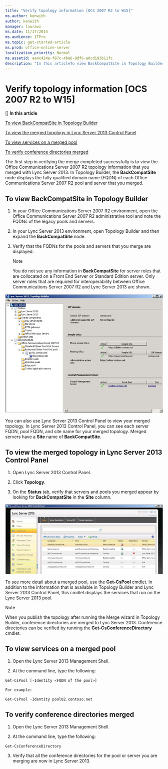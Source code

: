 ```yaml
---
title: "Verify topology information [OCS 2007 R2 to W15]"
ms.author: kenwith
author: kenwith
manager: laurawi
ms.date: 11/17/2014
ms.audience: ITPro
ms.topic: get-started-article
ms.prod: office-online-server
localization_priority: Normal
ms.assetid: aa4c424e-f87c-4be6-8df6-a0cd193b11fc
description: "In this articleTo view BackCompatSite in Topology BuilderTo view the merged topology in Lync Server 2013 Control PanelTo view services on a merged poolTo verify conference directories merged"
---
```


# Verify topology information [OCS 2007 R2 to W15]
[]
 **In this article**
  
[To view BackCompatSite in Topology Builder](#sectionSection0)
  
[To view the merged topology in Lync Server 2013 Control Panel](#sectionSection1)
  
[To view services on a merged pool](#sectionSection2)
  
[To verify conference directories merged](#sectionSection3)
  
The first step in verifying the merge completed successfully is to view the Office Communications Server 2007 R2 topology information that you merged with Lync Server 2013. In Topology Builder, the **BackCompatSite** node displays the fully qualified domain name (FQDN) of each Office Communications Server 2007 R2 pool and server that you merged. 
  
## To view BackCompatSite in Topology Builder
<a name="sectionSection0"> </a>

1. In your Office Communications Server 2007 R2 environment, open the Office Communications Server 2007 R2 administrative tool and note the FQDNs of the legacy pools and servers.
    
2. In your Lync Server 2013 environment, open Topology Builder and then expand the **BackCompatSite** node. 
    
3. Verify that the FQDNs for the pools and servers that you merge are displayed.
    
    > [!NOTE]
    > You do not see any information in **BackCompatSite** for server roles that are collocated on a Front End Server or Standard Edition server. Only server roles that are required for interoperability between Office Communications Server 2007 R2 and Lync Server 2013 are shown. 
  
![Topology Builder BackCompatSite dialog box](media/migration_ocs_topo_backcompat.JPG)
  
You can also use Lync Server 2013 Control Panel to view your merged topology. In Lync Server 2013 Control Panel, you can see each server FQDN, pool FQDN, and site name for your merged topology. Merged servers have a **Site** name of **BackCompatSite**.
  
## To view the merged topology in Lync Server 2013 Control Panel
<a name="sectionSection1"> </a>

1. Open Lync Server 2013 Control Panel.
    
2. Click **Topology**.
    
3. On the **Status** tab, verify that servers and pools you merged appear by looking for **BackCompatSite** in the **Site** column. 
    
![Lync Server Control Panel showing merged topology](media/migration_lyncserver_w15_bigfintopology_postmerge.JPG)
  
To see more detail about a merged pool, use the **Get-CsPool** cmdlet. In addition to the information that is available in Topology Builder and Lync Server 2013 Control Panel, this cmdlet displays the services that run on the Lync Server 2013 pool. 
  
> [!NOTE]
> When you publish the topology after running the Merge wizard in Topology Builder, conference directories are merged to Lync Server 2013. Conference directories can be verified by running the **Get-CsConferenceDirectory** cmdlet. 
  
## To view services on a merged pool
<a name="sectionSection2"> </a>

1. Open the Lync Server 2013 Management Shell. 
    
2. At the command line, type the following:
    
  ```
  Get-CsPool [-Identity <FQDN of the pool>]
  ```

    For example:
    
  ```
  Get-CsPool -Identity pool02.contoso.net
  ```

## To verify conference directories merged
<a name="sectionSection3"> </a>

1. Open the Lync Server 2013 Management Shell.
    
2. At the command line, type the following:
    
  ```
  Get-CsConferenceDirectory
  ```

3. Verify that all the conference directories for the pool or server you are merging are now in Lync Server 2013.
    

